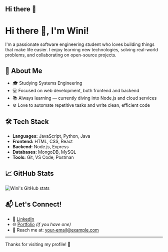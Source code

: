 ## Hi there 👋

<!--
**SebaGossos/SebaGossos** is a ✨ _special_ ✨ repository because its `README.md` (this file) appears on your GitHub profile.

Here are some ideas to get you started:

- 🔭 I’m currently working on ...
- 🌱 I’m currently learning ...
- 👯 I’m looking to collaborate on ...
- 🤔 I’m looking for help with ...
- 💬 Ask me about ...
- 📫 How to reach me: ...
- 😄 Pronouns: ...
- ⚡ Fun fact: ...
-->
# Hi there 👋, I'm Wini!

I'm a passionate software engineering student who loves building things that make life easier. I enjoy learning new technologies, solving real-world problems, and collaborating on open-source projects.

## 🚀 About Me

- 🎓 Studying Systems Engineering  
- 💻 Focused on web development, both frontend and backend  
- 📚 Always learning — currently diving into Node.js and cloud services  
- ⚙️ Love to automate repetitive tasks and write clean, efficient code

## 🛠 Tech Stack

- **Languages:** JavaScript, Python, Java  
- **Frontend:** HTML, CSS, React  
- **Backend:** Node.js, Express  
- **Databases:** MongoDB, MySQL  
- **Tools:** Git, VS Code, Postman

## 📈 GitHub Stats

![Wini's GitHub stats](https://github-readme-stats.vercel.app/api?username=wini&show_icons=true&theme=radical)

## 📬 Let's Connect!

- 💼 [LinkedIn](https://www.linkedin.com/)  
- 🌐 [Portfolio](https://your-portfolio-link.com) *(if you have one)*  
- 📧 Reach me at: your-email@example.com

---

Thanks for visiting my profile! 🙌
